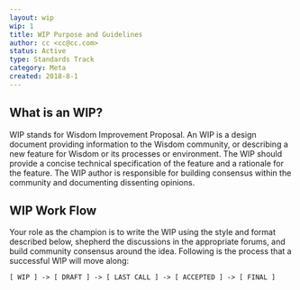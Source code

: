 ```yaml
---
layout: wip
wip: 1  
title: WIP Purpose and Guidelines  
author: cc <cc@cc.com>
status: Active  
type: Standards Track
category: Meta  
created: 2018-8-1
---
```


## What is an WIP?

WIP stands for Wisdom Improvement Proposal. An WIP is a design document providing information to the Wisdom community, or describing a new feature for Wisdom or its processes or environment. The WIP should provide a concise technical specification of the feature and a rationale for the feature. The WIP author is responsible for building consensus within the community and documenting dissenting opinions.


## WIP Work Flow


Your role as the champion is to write the WIP using the style and format described below, shepherd the discussions in the appropriate forums, and build community consensus around the idea. Following is the process that a successful WIP will move along:

```
[ WIP ] -> [ DRAFT ] -> [ LAST CALL ] -> [ ACCEPTED ] -> [ FINAL ]